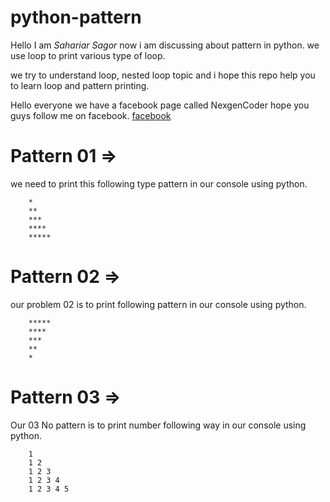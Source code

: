 # python-pattern
Hello I am *Sahariar Sagor* now i am discussing about pattern in python. we use loop to print various type of loop. 

we try to understand loop, nested loop topic and i hope this repo help you to learn loop and pattern printing. 

Hello everyone we have a facebook page called NexgenCoder hope you guys follow me on facebook. 
[facebook](https://www.facebook.com/@NexgenCoderOfficial/)

# Pattern 01 => 
we need to print this following type pattern in our console using python. 

```
    *
    **
    ***
    ****
    *****
```
# Pattern 02 => 
our problem 02 is to print following pattern in our console using python. 

```
    *****
    ****
    ***
    **
    *
```

# Pattern 03 => 
Our 03 No pattern is to print number following way in our console using python. 

```
    1
    1 2
    1 2 3
    1 2 3 4
    1 2 3 4 5
```

